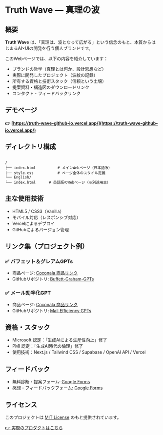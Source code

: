 # Truth Wave ― 真理の波

## 概要

**Truth Wave** は、「真理は、波となって広がる」という信念のもと、本質からはじまるAI×UIの開発を行う個人ブランドです。

このWebページでは、以下の内容を紹介しています：

- ブランドの哲学（真理とは何か、設計思想など）
- 実際に開発したプロジェクト（波紋の記録）
- 所有する資格と技術スタック（信頼という土壌）
- 提案資料・構造図のダウンロードリンク
- コンタクト・フィードバックリンク

## デモページ

#### 👉 [https://truth-wave-github-io.vercel.app/](https://truth-wave-github-io.vercel.app/)

## ディレクトリ構成

```

/
├── index.html          # メインWebページ（日本語版）
├── style.css           # ページ全体のスタイル定義
└── English/
└── index.html      # 英語版のWebページ（※別途用意）

````

## 主な使用技術

- HTML5 / CSS3（Vanilla）
- モバイル対応（レスポンシブ対応）
- Vercelによるデプロイ
- GitHubによるバージョン管理

## リンク集（プロジェクト例）

### ✅ バフェット＆グレアムGPTs

- 商品ページ: [Coconala 商品リンク](https://coconala.com/contents_market/pictures/cmez6ftdz0sjh6m0h0xdbo1gs)
- GitHubリポジトリ: [Buffett-Graham-GPTs](https://github.com/truthwave/Buffett-Graham-GPTs)

### ✅ メール効率化GPT

- 商品ページ: [Coconala 商品リンク](https://coconala.com/contents_market/pictures/cmf3ndqpl00xr6s0houn6itv9)
- GitHubリポジトリ: [Mail Efficiency GPTs](https://github.com/truthwave/mail-efficiency-gpts)

## 資格・スタック

- Microsoft 認定：「生成AIによる生産性向上」修了
- PMI 認定：「生成AI時代の倫理」修了
- 使用技術：Next.js / Tailwind CSS / Supabase / OpenAI API / Vercel

## フィードバック

* 無料診断・提案フォーム: [Google Forms](https://docs.google.com/forms/d/1r7uBtmvtOOIvulyOCVvk0Qt0KayR9D6uQDYwsKX1pCo/viewform)
* 感想・フィードバックフォーム: [Google Forms](https://docs.google.com/forms/d/e/1FAIpQLSefO9WQEQOMclfzoi7WNjl75KvJwqH9Ku17lMqb1FxlHE2hjg/viewform?usp=header)

## ライセンス

このプロジェクトは [MIT License](LICENSE) のもと提供されています。

[👉 実際のプロダクトはこちら](https://github.com/truthwave/Truth-Wave)
